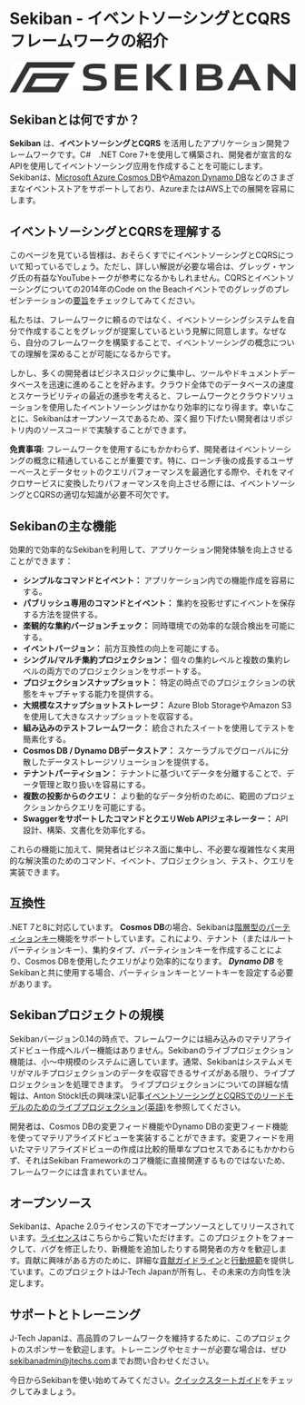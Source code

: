 # Sekiban - イベントソーシングとCQRSフレームワークの紹介

![Sekiban Logo](../images/Sekiban_Signature.svg)

## Sekibanとは何ですか？

**Sekiban** は、**イベントソーシングとCQRS** を活用したアプリケーション開発フレームワークです。C#　.NET Core 7+を使用して構築され、開発者が宣言的なAPIを使用してイベントソーシング应用を作成することを可能にします。Sekibanは、[Microsoft Azure Cosmos DB](https://azure.microsoft.com/en-us/products/cosmos-db)や[Amazon Dynamo DB](https://aws.amazon.com/dynamodb/)などのさまざまなイベントストアをサポートしており、AzureまたはAWS上での展開を容易にします。

## イベントソーシングとCQRSを理解する

このページを見ている皆様は、おそらくすでにイベントソーシングとCQRSについて知っているでしょう。ただし、詳しい解説が必要な場合は、グレッグ・ヤング氏の有益なYouTubeトークが参考になるかもしれません。CQRSとイベントソーシングについての2014年のCode on the Beachイベントでのグレッグのプレゼンテーションの[要旨](https://www.eventstore.com/blog/transcript-of-greg-youngs-talk-at-code-on-the-beach-2014-cqrs-and-event-sourcing)をチェックしてみてください。

私たちは、フレームワークに頼るのではなく、イベントソーシングシステムを自分で作成することをグレッグが提案しているという見解に同意します。なぜなら、自分のフレームワークを構築することで、イベントソーシングの概念についての理解を深めることが可能になるからです。

しかし、多くの開発者はビジネスロジックに集中し、ツールやドキュメントデータベースを迅速に進めることを好みます。クラウド全体でのデータベースの速度とスケーラビリティの最近の進歩を考えると、フレームワークとクラウドソリューションを使用したイベントソーシングはかなり効率的になり得ます。幸いなことに、Sekibanはオープンソースであるため、深く掘り下げたい開発者はリポジトリ内のソースコードで実験することができます。

**免責事項:** フレームワークを使用するにもかかわらず、開発者はイベントソーシングの概念に精通していることが重要です。特に、ローンチ後の成長するユーザーベースとデータセットのクエリパフォーマンスを最適化する際や、それをマイクロサービスに変換したりパフォーマンスを向上させる際には、イベントソーシングとCQRSの適切な知識が必要不可欠です。

## Sekibanの主な機能
効果的で効率的なSekibanを利用して、アプリケーション開発体験を向上させることができます：

- **シンプルなコマンドとイベント：** アプリケーション内での機能作成を容易にする。
- **パブリッシュ専用のコマンドとイベント：** 集約を投影せずにイベントを保存する方法を提供する。
- **楽観的な集約バージョンチェック：** 同時環境での効率的な競合検出を可能にする。
- **イベントバージョン：** 前方互換性の向上を可能にする。
- **シングル/マルチ集約プロジェクション：** 個々の集約レベルと複数の集約レベルの両方でのプロジェクションをサポートする。
- **プロジェクションスナップショット：** 特定の時点でのプロジェクションの状態をキャプチャする能力を提供する。
- **大規模なスナップショットストレージ：** Azure Blob StorageやAmazon S3を使用して大きなスナップショットを収容する。
- **組み込みのテストフレームワーク：** 統合されたスイートを使用してテストを簡素化する。
- **Cosmos DB / Dynamo DBデータストア：**  スケーラブルでグローバルに分散したデータストレージソリューションを提供する。
- **テナントパーティション：** テナントに基づいてデータを分離することで、データ管理と取り扱いを容易にする。
- **複数の投影からのクエリ：** より動的なデータ分析のために、範囲のプロジェクションからクエリを可能にする。
- **SwaggerをサポートしたコマンドとクエリWeb APIジェネレーター：** API設計、構築、文書化を効率化する。

これらの機能に加えて、開発者はビジネス面に集中し、不必要な複雑性なく実用的な解決策のためのコマンド、イベント、プロジェクション、テスト、クエリを実装できます。

## 互換性
.NET 7と8に対応しています。
**Cosmos DB**の場合、Sekibanは[階層型のパーティションキー](https://learn.microsoft.com/en-us/azure/cosmos-db/hierarchical-partition-keys?tabs=net-v3%2Cbicep)機能をサポートしています。これにより、テナント（またはルートパーティションキー）、集約タイプ、パーティションキーを作成することにより、Cosmos DBを使用したクエリがより効率的になります。
***Dynamo DB*** をSekibanと共に使用する場合、パーティションキーとソートキーを設定する必要があります。


## Sekibanプロジェクトの規模

Sekibanバージョン0.14の時点で、フレームワークには組み込みのマテリアライズドビュー作成ヘルパー機能はありません。Sekibanのライブプロジェクション機能は、小〜中規模のシステムに適しています。通常、Sekibanはシステムメモリがマルチプロジェクションのデータを収容できるサイズがある限り、ライブプロジェクションを処理できます。
ライブプロジェクションについての詳細な情報は、Anton Stöckl氏の興味深い記事[イベントソーシングとCQRSでのリードモデルのためのライブプロジェクション(英語)](https://medium.com/@TonyBologni/live-projections-for-read-models-with-event-sourcing-and-cqrs-42dd18b19fd0)を参照してください。

開発者は、Cosmos DBの変更フィード機能やDynamo DBの変更フィード機能を使ってマテリアライズドビューを実装することができます。変更フィードを用いたマテリアライズドビューの作成は比較的簡単なプロセスであるにもかかわらず、それはSekiban Frameworkのコア機能に直接関連するものではないため、フレームワークには含まれていません。

## オープンソース

Sekibanは、Apache 2.0ライセンスの下でオープンソースとしてリリースされています。[ライセンス](https://github.com/J-Tech-Japan/Sekiban/blob/main/LICENSE)はこちらからご覧いただけます。このプロジェクトをフォークして、バグを修正したり、新機能を追加したりする開発者の方々を歓迎します。貢献に興味がある方のために、詳細な[貢献ガイドライン](https://github.com/J-Tech-Japan/Sekiban/blob/main/CONTRIBUTING.md)と[行動規範](https://github.com/J-Tech-Japan/Sekiban/blob/main/CODE_OF_CONDUCT.md)を提供しています。このプロジェクトはJ-Tech Japanが所有し、その未来の方向性を決定します。

## サポートとトレーニング

J-Tech Japanは、高品質のフレームワークを維持するために、このプロジェクトのスポンサーを歓迎します。トレーニングやセミナーが必要な場合は、ぜひ[sekibanadmin@jtechs.com](mailto:sekibanadmin@jtechs.com)までお問い合わせください。

今日からSekibanを使い始めてみてください。[クイックスタートガイド](./quick-start.md)をチェックしてみましょう。







